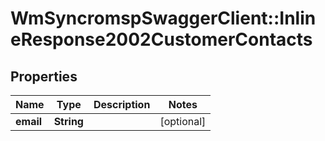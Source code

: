 # WmSyncromspSwaggerClient::InlineResponse2002CustomerContacts

## Properties
Name | Type | Description | Notes
------------ | ------------- | ------------- | -------------
**email** | **String** |  | [optional] 


